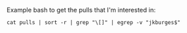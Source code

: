 Example bash to get the pulls that I'm interested in:

```
cat pulls | sort -r | grep "\[]" | egrep -v "jkburges$"
```


